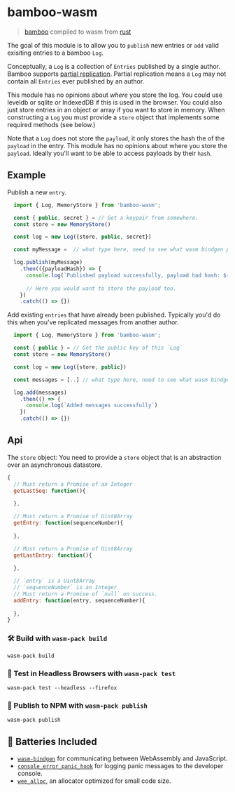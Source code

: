 # bamboo-wasm

> [bamboo](https://github.com/AljoschaMeyer/bamboo) compiled to wasm from [rust](https://github.com/pietgeursen/bamboo-rs)

The goal of this module is to allow you to `publish` new entries or `add` valid exisiting entries to a bamboo `Log`. 

Conceptually, a `Log` is a collection of `Entries` published by a single author.
Bamboo supports [partial replication](https://github.com/AljoschaMeyer/bamboo#partial-replication-and-log-verification). Partial replication means a `Log` may not contain all `Entries` ever published by an author. 

This module has no opinions about _where_ you store the log. You could use leveldb or sqlite or IndexedDB if this is used in the browser.
You could also just store entries in an object or array if you want to store in memory. When constructing a `Log` you must provide a `store` object that implements some required methods (see below.) 

Note that a `Log` does not store the `payload`, it only stores the hash the of the `payload` in the entry. This module has no opinions about where you store the `payload`. Ideally you'll want to be able to access payloads by their `hash`.

## Example

Publish a new `entry`.

```js
  import { Log, MemoryStore } from 'bamboo-wasm';

  const { public, secret } = // Get a keypair from somewhere.
  const store = new MemoryStore()

  const log = new Log({store, public, secret})

  const myMessage =  // what type here, need to see what wasm bindgen provides 

  log.publish(myMessage)
    .then(({payloadHash}) => {
      console.log(`Published payload successfully, payload had hash: ${payloadHash}`)
      
      // Here you would want to store the payload too. 
    })
    .catch(() => {})
```

Add existing `entries` that have already been published. Typically you'd do this when you've replicated messages from another author.

```js
  import { Log, MemoryStore } from 'bamboo-wasm';

  const { public } = // Get the public key of this `Log` 
  const store = new MemoryStore()

  const log = new Log({store, public})

  const messages = [..] // what type here, need to see what wasm bindgen provides 

  log.add(messages)
    .then(() => {
      console.log(`Added messages successfully`)
    })
    .catch(() => {})

```

## Api 

The `store` object:
You need to provide a `store` object that is an abstraction over an asynchronous datastore. 

```js
{
  // Must return a Promise of an Integer
  getLastSeq: function(){
  
  },

  // Must return a Promise of Uint8Array
  getEntry: function(sequenceNumber){
  
  },

  // Must return a Promise of Uint8Array
  getLastEntry: function(){
  
  },

  // `entry` is a Uint8Array  
  // `sequenceNumber` is an Integer
  // Must return a Promise of `null` on success.
  addEntry: function(entry, sequenceNumber){
  
  },
}
```

### 🛠️ Build with `wasm-pack build`

```
wasm-pack build
```

### 🔬 Test in Headless Browsers with `wasm-pack test`

```
wasm-pack test --headless --firefox
```

### 🎁 Publish to NPM with `wasm-pack publish`

```
wasm-pack publish
```

## 🔋 Batteries Included

* [`wasm-bindgen`](https://github.com/rustwasm/wasm-bindgen) for communicating
  between WebAssembly and JavaScript.
* [`console_error_panic_hook`](https://github.com/rustwasm/console_error_panic_hook)
  for logging panic messages to the developer console.
* [`wee_alloc`](https://github.com/rustwasm/wee_alloc), an allocator optimized
  for small code size.
